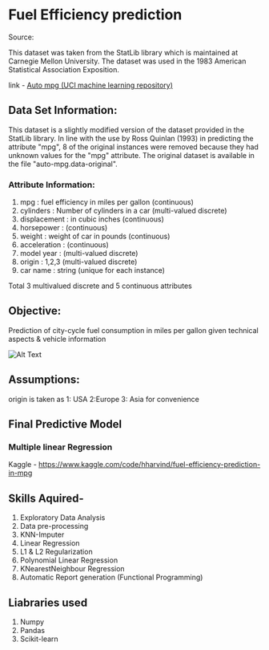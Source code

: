 # Fuel Efficiency prediction

Source:

This dataset was taken from the StatLib library which is maintained at Carnegie Mellon University. The dataset was used in the 1983 American Statistical Association Exposition.

link - [Auto mpg (UCI machine learning repository)](https://archive.ics.uci.edu/ml/datasets/auto+mpg)

## Data Set Information:

This dataset is a slightly modified version of the dataset provided in the StatLib library. In line with the use by Ross Quinlan (1993) in predicting the attribute "mpg", 8 of the original instances were removed because they had unknown values for the "mpg" attribute. The original dataset is available in the file "auto-mpg.data-original".

### Attribute Information:

1. mpg : fuel efficiency in miles per gallon (continuous)
2. cylinders : Number of cylinders in a car (multi-valued discrete)
3. displacement : in cubic inches (continuous)
4. horsepower : (continuous)
5. weight : weight of car in pounds (continuous)
6. acceleration : (continuous)
7. model year : (multi-valued discrete)
8. origin : 1,2,3 (multi-valued discrete)
9. car name : string (unique for each instance)

Total 3 multivalued discrete and 5 continuous attributes

## Objective:
Prediction of city-cycle fuel consumption in miles per gallon given technical aspects & vehicle information 

![Alt Text](https://i.imgur.com/JSiYFsw.gif)

## Assumptions:
origin is taken as 1: USA 2:Europe 3: Asia for convenience

## Final Predictive Model 

### Multiple linear Regression
Kaggle - https://www.kaggle.com/code/hharvind/fuel-efficiency-prediction-in-mpg

## Skills Aquired- 
1) Exploratory Data Analysis
2) Data pre-processing
2) KNN-Imputer
3) Linear Regression
4) L1 & L2 Regularization
5) Polynomial Linear Regression
6) KNearestNeighbour Regression
7) Automatic Report generation (Functional Programming)

## Liabraries used
1) Numpy
2) Pandas
3) Scikit-learn
